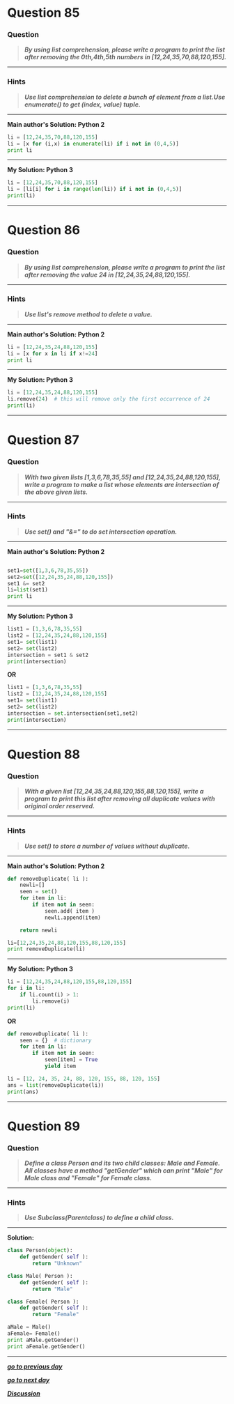 

</details>

# Question 85

### **Question**

>***By using list comprehension, please write a program to print the list after removing the 0th,4th,5th numbers in [12,24,35,70,88,120,155].***


----------------------
### Hints 
> ***Use list comprehension to delete a bunch of element from a list.Use enumerate() to get (index, value) tuple.***

----------------------

**Main author's Solution: Python 2**
```python
li = [12,24,35,70,88,120,155]
li = [x for (i,x) in enumerate(li) if i not in (0,4,5)]
print li
```
----------------
**My Solution: Python 3**
```python
li = [12,24,35,70,88,120,155]
li = [li[i] for i in range(len(li)) if i not in (0,4,5)]
print(li)
```
---------------------



</details>

# Question 86

### **Question**

>***By using list comprehension, please write a program to print the list after removing the value 24 in [12,24,35,24,88,120,155].***

----------------------
### Hints 
> ***Use list's remove method to delete a value.***

----------------------

**Main author's Solution: Python 2**
```python
li = [12,24,35,24,88,120,155]
li = [x for x in li if x!=24]
print li
```
----------------
**My Solution: Python 3**
```python
li = [12,24,35,24,88,120,155]
li.remove(24)  # this will remove only the first occurrence of 24
print(li)
```
---------------------


</details>

# Question 87

### **Question**

>***With two given lists [1,3,6,78,35,55] and [12,24,35,24,88,120,155], write a program to make a list whose elements are intersection of the above given lists.***

----------------------
### Hints 
>***Use set() and "&=" to do set intersection operation.***

----------------------

**Main author's Solution: Python 2**
```python

set1=set([1,3,6,78,35,55])
set2=set([12,24,35,24,88,120,155])
set1 &= set2
li=list(set1)
print li
```
----------------
**My Solution: Python 3**
```python
list1 = [1,3,6,78,35,55]
list2 = [12,24,35,24,88,120,155]
set1= set(list1)
set2= set(list2)
intersection = set1 & set2
print(intersection)
```
**OR**
```python
list1 = [1,3,6,78,35,55]
list2 = [12,24,35,24,88,120,155]
set1= set(list1)
set2= set(list2)
intersection = set.intersection(set1,set2)
print(intersection)
```
---------------------



</details>

# Question 88

### **Question**

>***With a given list [12,24,35,24,88,120,155,88,120,155], write a program to print this list after removing all duplicate values with original order reserved.***

----------------------
### Hints 
> ***Use set() to store a number of values without duplicate.***

----------------------

**Main author's Solution: Python 2**
```python
def removeDuplicate( li ):
    newli=[]
    seen = set()
    for item in li:
        if item not in seen:
            seen.add( item )
            newli.append(item)

    return newli

li=[12,24,35,24,88,120,155,88,120,155]
print removeDuplicate(li)

```
----------------
**My Solution: Python 3**
```python
li = [12,24,35,24,88,120,155,88,120,155]
for i in li:
    if li.count(i) > 1:
        li.remove(i)
print(li)
```
**OR**
```python
def removeDuplicate( li ):
    seen = {}  # dictionary
    for item in li:
        if item not in seen:
            seen[item] = True
            yield item

li = [12, 24, 35, 24, 88, 120, 155, 88, 120, 155]
ans = list(removeDuplicate(li))
print(ans)
```
---------------------



</details>

# Question 89

### **Question**

>***Define a class Person and its two child classes: Male and Female. All classes have a method "getGender" which can print "Male" for Male class and "Female" for Female class.***


----------------------
### Hints 
> ***Use Subclass(Parentclass) to define a child class.***

----------------------

**Solution:**
```python
class Person(object):
    def getGender( self ):
        return "Unknown"

class Male( Person ):
    def getGender( self ):
        return "Male"

class Female( Person ):
    def getGender( self ):
        return "Female"

aMale = Male()
aFemale= Female()
print aMale.getGender()
print aFemale.getGender()
```
----------------

[***go to previous day***](https://github.com/darkprinx/100-plus-Python-programming-exercises-extended/blob/master/Status/Day_20.md "Day 20")

[***go to next day***](https://github.com/darkprinx/100-plus-Python-programming-exercises-extended/blob/master/Status/Day_22.md "Day 22")

[***Discussion***](https://github.com/darkprinx/100-plus-Python-programming-exercises-extended/issues/3)